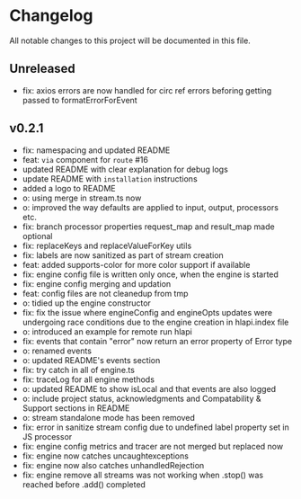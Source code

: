 # Changelog

All notable changes to this project will be documented in this file.

## Unreleased

- fix: axios errors are now handled for circ ref errors beforing getting passed to formatErrorForEvent

## v0.2.1

- fix: namespacing and updated README
- feat: `via` component for `route` #16
- updated README with clear explanation for debug logs
- update README with `installation` instructions
- added a logo to README
- o: using merge in stream.ts now
- o: improved the way defaults are applied to input, output, processors etc.
- fix: branch processor properties request_map and result_map made optional
- fix: replaceKeys and replaceValueForKey utils
- fix: labels are now sanitized as part of stream creation
- feat: added supports-color for more color support if available
- fix: engine config file is written only once, when the engine is started
- fix: engine config merging and updation
- feat: config files are not cleanedup from tmp
- o: tidied up the engine constructor
- fix: fix the issue where engineConfig and engineOpts updates were undergoing race conditions due to the engine creation in hlapi.index file
- o: introduced an example for remote run hlapi
- fix: events that contain "error" now return an error property of Error type
- o: renamed events
- o: updated README's events section
- fix: try catch in all of engine.ts
- fix: traceLog for all engine methods
- o: updated README to show isLocal and that events are also logged
- o: include project status, acknowledgments  and Compatability & Support sections in README
- o: stream standalone mode has been removed
- fix: error in sanitize stream config due to undefined label property set in JS processor
- fix: engine config metrics and tracer are not merged but replaced now
- fix: engine now catches uncaughtexceptions
- fix: engine now also catches unhandledRejection
- fix: engine remove all streams was not working when .stop() was reached before .add() completed